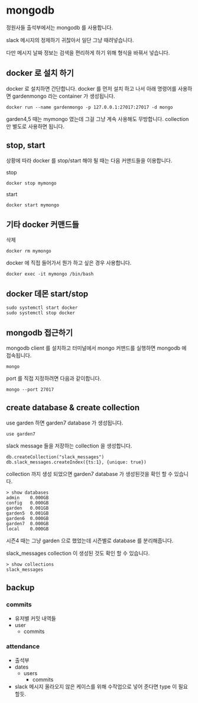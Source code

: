# mongodb
정원사들 출석부에서는 mongodb 를 사용합니다.

slack 메시지의 정제하기 귀찮아서 일단 그냥 때려넣습니다.

다만 메시지 날짜 정보는 검색을 편리하게 하기 위해 형식을 바꿔서 넣습니다.

## docker 로 설치 하기
docker 로 설치하면 간단합니다. docker 를 먼저 설치 하고 나서 아래 명령어를 사용하면 gardenmongo 라는 container 가 생성됩니다.

```
docker run --name gardenmongo -p 127.0.0.1:27017:27017 -d mongo
```

garden4,5 때는 mymongo 였는데 그걸 그냥 계속 사용해도 무방합니다. collection 만 별도로 사용하면 됩니다.

## stop, start
상황에 따라 docker 를 stop/start 해야 될 때는 다음 커맨드들을 이용합니다.

stop
```
docker stop mymongo
```

start
```
docker start mymongo
```

## 기타 docker 커맨드들
삭제
```
docker rm mymongo
```

docker 에 직접 들어가서 뭔가 하고 싶은 경우 사용합니다.
```
docker exec -it mymongo /bin/bash
```

## docker 데몬 start/stop
```
sudo systemctl start docker
sudo systemctl stop docker
```

## mongodb 접근하기
mongodb client 를 설치하고 터미널에서 mongo 커맨드를 실행하면 mongodb 에 접속됩니다.
```
mongo
```

port 를 직접 지정하려면 다음과 같이합니다.
```
mongo --port 27017
```

## create database & create collection
use garden 하면 garden7 database 가 생성됩니다.
```
use garden7
```

slack message 들을 저장하는 collection 을 생성합니다.
```
db.createCollection("slack_messages")
db.slack_messages.createIndex({ts:1}, {unique: true})
```

collection 까지 생성 되었으면 garden7 database 가 생성된것을 확인 할 수 있습니다.
```
> show databases
admin    0.000GB
config   0.000GB
garden   0.001GB
garden5  0.001GB
garden6  0.000GB
garden7  0.000GB
local    0.000GB
```
시즌4 때는 그냥 garden 으로 했었는데 시즌별로 database 를 분리해줍니다.

slack_messages collection 이 생성된 것도 확인 할 수 있습니다.
```
> show collections
slack_messages
```


## backup
### commits
* 유저별 커밋 내역들
* user
  * commits

### attendance
* 출석부
* dates
  * users
    * commits
* slack 메시지 올라오지 않은 케이스를 위해 수작업으로 넣어 준다면 type 이 필요할듯.
